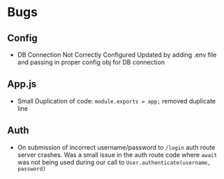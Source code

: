 # Bugs
## Config
- DB Connection Not Correctly Configured
  Updated by adding .env file and passing in proper config obj
  for DB connection

## App.js
- Small Duplication of code:
  `module.exports = app;`
  removed duplicate line

## Auth
- On submission of incorrect username/password to `/login` auth route server crashes.
  Was a small issue in the auth route code where `await` was not being used during our call to
  `User.authenticate(username, password)`


